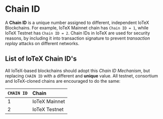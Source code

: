 # Chain ID

A **Chain ID** is a unique number assigned to different, independent IoTeX Blockchains. For example, IoTeX Mainnet chain has `Chain ID = 1`, while IoTeX Testnet has `Chain ID = 2`. Chain IDs in IoTeX are used for security reasons, by including it into transaction signature to prevent _transaction replay_ attacks on different networks.

## List of IoTeX Chain ID's

All IoTeX-based blockchains should adopt this _Chain ID Mechanism_, but replacing `CHAIN ID` with a different and **unique** value. All testnet, consortium and IoTeX-cloned chains are encouraged to do the same:

| `CHAIN ID` | Chain |
| :--- | :--- |
| 1 | IoTeX Mainnet |
| 2 | IoTeX Testnet |

